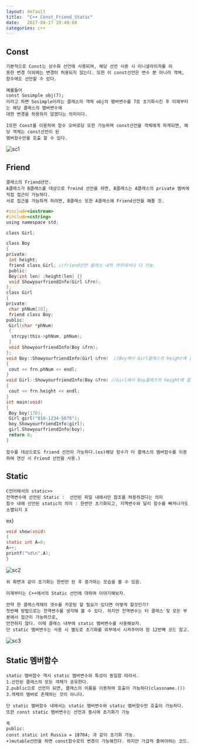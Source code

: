 ```yaml
---
layout: default
title:  "C++ Const_Friend_Static"
date:   2017-08-17 20:49:00
categories: c++
---
```


## Const
~~~
기본적으로 Const는 상수화 선언에 사용되며, 해당 선언 사용 시 이니셜라이저를 이
용한 변경 이외에는 변경이 허용되지 않는다. 또한 이 const선언은 변수 뿐 아니라 객체, 함수에도 선언할 수 있다. 

예를들어
const Sosimple obj(7);
이라고 하면 Sosimple이라는 클래스의 객체 obj의 멤버변수를 7로 초기화시킨 후 이제부터는 해당 클래스의 멤버변수에
대한 변경을 허용하지 않겠다는 의미이다.

1또한 Const를 이용하여 함수 오버로딩 또한 가능하며 const선언을 객체에게 하게되면, 해당 객체는 const선언이 된 
멤버함수만을 호출 할 수 있다.
~~~
![sc1](http://postfiles16.naver.net/MjAxNzA4MDJfNCAg/MDAxNTAxNjU5MDYyMTk4.7FNy6uWYCZLFsdEDLMGH14pEy3ZlL6UzEcJiEvEhOZog.JktP-GQM1yzjarG14xDQ7CRfLCVnt_6cFfcBYFuZhWEg.JPEG.qwq713/const.jpg?type=w2)

## Friend
~~~
클래스의 Friend선언.
A클래스가 B클래스를 대상으로 freind 선언을 하면, B클래스는 A클래스의 private 멤버에 직접 접근이 가능하다.
서로 접근을 가능하게 하려면, B클래스 또한 A클래스에 Friend선언을 해줄 것.
~~~
```c
#include<iostream>
#include<cstring>
using namespace std;

class Girl;

class Boy 
{
private:
 int height;
 friend class Girl; //friend선언 클래스 내의 아무데서나 다 가능.
 public:
 Boy(int len) :height(len) {}
 void ShowyourfriendInfo(Girl &frn);
};
class Girl 
{
private:
 char phNum[20];
 friend class Boy;
public:
 Girl(char *phNum) 
 {
  strcpy(this->phNum, phNum);
 }
 void ShowyourfriendInfo(Boy &frn);
};
void Boy::ShowyourfriendInfo(Girl &frn)  //Boy에서 Girl클래스의 height에 접근
{
 cout << frn.phNum << endl;
}
void Girl::ShowyourfriendInfo(Boy &frn) //Girl에서 Boy클래스의 height에 접근
{
 cout << frn.height << endl;
}
int main(void) 
{
 Boy boy(170);
 Girl girl("010-1234-5678");
 boy.ShowyourfriendInfo(girl);
 girl.ShowyourfriendInfo(boy);
 return 0;
}
```
~~~
함수를 대상으로도 friend 선언이 가능하다.(ex)해당 함수가 타 클래스의 멤버함수를 이용하여 연산 시 Friend 선언을 사용.)
~~~
## Static
~~~
C언어에서의 static>>
전역변수에 선언된 Static :  선언된 파일 내에서만 참조를 허용하겠다는 의미
함수 내에 선언된 static의 의미 : 한번만 초기화되고, 지역변수와 달리 함수를 빠져나가도 소멸되지 X
~~~
ex)
```c
void show(void)
{
static int A=0;
A++;
printf("%d\n",A);
}
```
![sc2](http://postfiles13.naver.net/MjAxNzA4MDJfMTQw/MDAxNTAxNjYwNjgyODIw.pS1QtwXr-_Hgecldr_6NB0Rj-nupqbmWGF-IDgv1KFsg.3FItvCoaEX67R_860hqcqPTvBWG1wXEKDKOeqr-76lYg.JPEG.qwq713/2.jpg?type=w2)
~~~
위 화면과 같이 초기화는 한번만 된 후 증가하는 모습을 볼 수 있음.

이제부터는 C++에서의 Static 선언에 대하여 이야기해보자.

만약 한 클래스객체의 갯수를 카운팅 할 필요가 있다면 어떻게 할것인가?
첫번째 방법으로는 전역변수를 생각해 볼 수 있다. 하지만 전역변수는 타 클래스 및 모든 부분에서 접근이 가능하므로, 
안전하지 않다. 이때 클래스 내부에 static 멤버변수를 사용해보자.
단 static 멤버변수는 사용 시 별도로 초기화를 외부에서 시켜주어야 함 12번째 코드 참고. 
~~~
![sc3](http://postfiles14.naver.net/MjAxNzA4MDJfMjcz/MDAxNTAxNjYxMjUwODA2.cQgAfGq-CmxCuQyLpZ8Q-dpMFVkvfdUS13mAV00lYZYg.c23Ko5_2lIisiE7-1D27229jQwdojIQCikSJoPo57T4g.JPEG.qwq713/3.jpg?type=w2)

## Static 멤버함수
~~~
static 멤버함수 역시 static 멤버변수와 특성이 동일함 따라서.
1.선언된 클래스의 모든 객체가 공유한다.
2.public으로 선언이 되면, 클래스의 이름을 이용하여 호출이 가능하다(classname.())
3.객체의 멤버로 존재하는 것이 아니다.

단 static 멤버함수 내에서는 static 멤버변수와 static 멤버함수만 호출이 가능하다.
또한 const static 멤버변수는 선언과 동시에 초기화가 가능

즉
public:
const static int Russia = 18704; 과 같이 초기화 가능.
+)mutable선언을 하면 const함수로의 변경이 가능해진다. 하지만 가급적 줄여야하는 코드.
~~~
